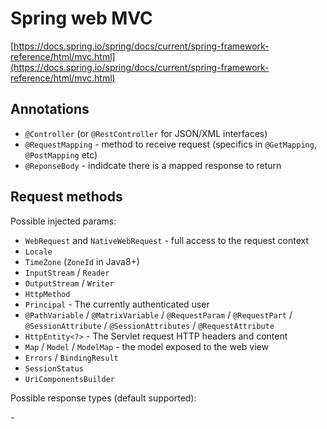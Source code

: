 Spring web MVC
==============

[https://docs.spring.io/spring/docs/current/spring-framework-reference/html/mvc.html](https://docs.spring.io/spring/docs/current/spring-framework-reference/html/mvc.html)

Annotations
-----------

-	`@Controller` (or `@RestController` for JSON/XML interfaces)
-	`@RequestMapping` - method to receive request (specifics in `@GetMapping`, `@PostMapping` etc)
-	`@ReponseBody` - indidcate there is a mapped response to return

Request methods
---------------

Possible injected params:

-	`WebRequest` and `NativeWebRequest` - full access to the request context
-	`Locale`
-	`TimeZone` (`ZoneId` in Java8+)
-	`InputStream` / `Reader`
-	`OutputStream` / `Writer`
-	`HttpMethod`
-	`Principal` - The currently authenticated user
-	`@PathVariable` / `@MatrixVariable` / `@RequestParam` / `@RequestPart` / `@SessionAttribute` / `@SessionAttributes` / `@RequestAttribute`
-	`HttpEntity<?>` - The Servlet request HTTP headers and content
-	`Map` / `Model` / `ModelMap` - the model exposed to the web view
-	`Errors` / `BindingResult`
-	`SessionStatus`
-	`UriComponentsBuilder`

Possible response types (default supported):

\-
